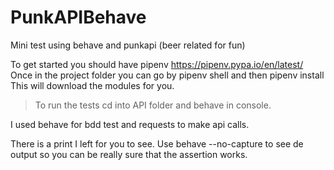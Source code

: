# PunkAPIBehave
Mini test using behave and punkapi (beer related for fun)

To get started you should have pipenv https://pipenv.pypa.io/en/latest/
Once in the project folder you can go by pipenv shell and then pipenv install
This will download the modules for you.

>To run the tests cd into API folder and behave in console.

I used behave for bdd test and requests to make api calls.

There is a print I left for you to see.
Use behave --no-capture to see de output so you can be really sure that the assertion works.
